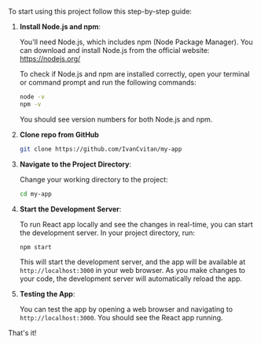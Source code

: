 To start using this project follow this step-by-step guide:

1. **Install Node.js and npm**:
   
   You'll need Node.js, which includes npm (Node Package Manager). You can download and install Node.js from the official website: https://nodejs.org/
   
   To check if Node.js and npm are installed correctly, open your terminal or command prompt and run the following commands:
   
   ```bash
   node -v
   npm -v
   ```
   
   You should see version numbers for both Node.js and npm.

2. **Clone repo from GitHub**
   
   ```bash
   git clone https://github.com/IvanCvitan/my-app
   ```

3. **Navigate to the Project Directory**:
   
   Change your working directory to the project:
   
   ```bash
   cd my-app
   ```

4. **Start the Development Server**:
   
   To run React app locally and see the changes in real-time, you can start the development server. In your project directory, run:
   
   ```bash
   npm start
   ```
   
   This will start the development server, and the app will be available at `http://localhost:3000` in your web browser. As you make changes to your code, the development server will automatically reload the app.

5. **Testing the App**:
   
   You can test the app by opening a web browser and navigating to `http://localhost:3000`. You should see the React app running. 

That's it! 
